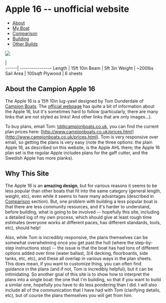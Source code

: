 <style>
#navigation {
display: none;
}

table {
width: auto;
}

</style>

# Apple 16 -- unofficial website

<ul class="menu">
<li class="cur"><a href="/apple">About</a></li>
<li><a href="/apple/boat.html">My Boat</a></li>
<li><a href="/apple/comparison.html">Comparison</a></li>
<li><a href="/apple/building.html">Building</a></li>
<li><a href="/apple/others.html">Other Builds</a></li>
</ul>

![](/static/apple/profile.jpg)

  |           
------| ----------------
Length   | 15ft 10in 
Beam  | 5ft 3in
Weight   | ~200lbs
Sail Area | 100sqft
Plywood | 6 sheets

<div style="clear: both"></div>

## About the Campion Apple 16

The Apple 16 is a 15ft 10in lug-yawl designed by Tom Dunderdale of [Campion Boats](http://www.campionboats.co.uk/). The [official webpage](http://www.campionboats.co.uk/details.html) has quite a bit of information about the Apple 16, but it's sometimes hard to follow (particularly, there are many links that are not styled as links! And other links that are only images...).

To buy plans, email Tom: [td@campionboats.co.uk](mailto:td@campionboats.co.uk), you can find the current plan prices here: [http://www.campionboats.co.uk/prices.html](http://www.campionboats.co.uk/prices.html). Tom is very responsive over email, so getting the plans is very easy (note the three options: the plain Apple 16, as described on this website, is the Apple AHL there; the Apple 16 plan set is the regular Apple includes plans for the gaff cutter, and the Swedish Apple has more planks).

## Why This Site

The Apple 16 is an **amazing design**, but for various reasons it seems to be less popular than other boats that fit into the same category (general length, weight, etc), even while it seems to have many advantages (described in [Comparison](/apple/comparison.html) section). But, one problem with building a less popular boat is that there are less community resources, and it's harder to understand, before building, what is going to be involved -- hopefully this site, including a detailed log of my own process, which should give at least rough time estimates (everyone works at different paces, has different standards, tools, etc), should help!

Also, while Tom is incredibly responsive, the plans themselves can be somewhat
overwhelming once you get past the hull (where the step-by-step instructions
stop) -- the issue is that the boat has had tons of different options added over
time (water ballast, 3/4 decking, floorboards, side tanks, etc, etc), and these
all overlap in various ways in the plan sheets. This does mean, if you want to
customize thing, you can often find guidance in the plans (and if not, Tom is
incredibly helpful), but it can be intimidating. So another goal of this site is
to show how to interpret the plans into a single boat: the one that I'm
building, so that if you want to build a similar one, hopefully you have to do
less pondering than I did. I will also include all of the communication that I
have had with Tom (clarifying details, etc), but of course the plans themselves
you will get from him.

